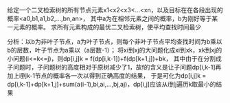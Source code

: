 给定一个二叉检索树的所有节点元素x1<x2<x3<...<xn，以及目标在在各段出现的概率<a0,b1,a1,b2,...,bn,an>，
其中a为在相邻元素之间的概率，b为刚好等于某一元素的概率。
求所有元素构成的最优二叉检索树，使平均查找时间最少

分析：以b为非叶子节点，a为叶子节点，则每个非叶子节点平均查找时间为b乘以b的层数，叶子节点为a乘以（a层数-1）；
    将xi到xj的大问题化成xi到xk，xk到xj的小问题(i<=k<=j)，则dp[i,j]k = f(dp[i,k-1])+f(dp[k+1,j])+bk，
    其中由于在分割成子问题时，子问题树的高度相对于原树减少了1，故f的含义是让子问题dp[i,k-1]再加上i到k-1节点的概率各一次以得到正确高度的结果，
    于是可化为dp[i,j]k = dp[i,k-1]+dp[k+1,j]+sum(a(i-1),bi,ai,...,bj,aj)，dp[i,j]应该从i到j遍历k取最小的结果